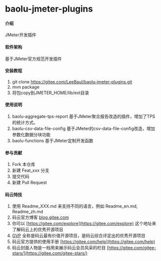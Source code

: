 # baolu-jmeter-plugins

#### 介绍
JMeter开发插件

#### 软件架构
基于JMeter官方规范开发插件


#### 安装教程

1.  git clone https://gitee.com/LeeBaul/baolu-jmeter-plugins.git
2.  mvn package 
3.  将包copy到JMETER_HOME/lib/ext目录

#### 使用说明

1.  baolu-aggregate-tps-report 基于JMeter聚合报告改造的插件，增加了TPS的统计方式。
2.  baolu-csv-data-file-config 基于JMeter的csv-data-file-config改造，增加参数化数据分块功能
3.  baolu-functions 基于JMeter定制开发函数

#### 参与贡献

1.  Fork 本仓库
2.  新建 Feat_xxx 分支
3.  提交代码
4.  新建 Pull Request


#### 码云特技

1.  使用 Readme\_XXX.md 来支持不同的语言，例如 Readme\_en.md, Readme\_zh.md
2.  码云官方博客 [blog.gitee.com](https://blog.gitee.com)
3.  你可以 [https://gitee.com/explore](https://gitee.com/explore) 这个地址来了解码云上的优秀开源项目
4.  [GVP](https://gitee.com/gvp) 全称是码云最有价值开源项目，是码云综合评定出的优秀开源项目
5.  码云官方提供的使用手册 [https://gitee.com/help](https://gitee.com/help)
6.  码云封面人物是一档用来展示码云会员风采的栏目 [https://gitee.com/gitee-stars/](https://gitee.com/gitee-stars/)

